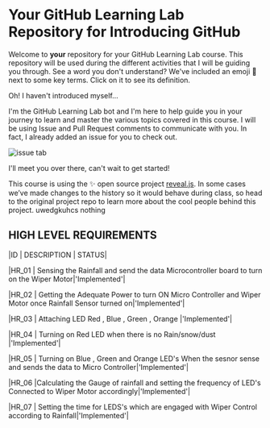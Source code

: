 # Your GitHub Learning Lab Repository for Introducing GitHub

Welcome to **your** repository for your GitHub Learning Lab course. This repository will be used during the different activities that I will be guiding you through. See a word you don't understand? We've included an emoji 📖 next to some key terms. Click on it to see its definition.

Oh! I haven't introduced myself...

I'm the GitHub Learning Lab bot and I'm here to help guide you in your journey to learn and master the various topics covered in this course. I will be using Issue and Pull Request comments to communicate with you. In fact, I already added an issue for you to check out.

![issue tab](https://lab.github.com/public/images/issue_tab.png)

I'll meet you over there, can't wait to get started!

This course is using the :sparkles: open source project [reveal.js](https://github.com/hakimel/reveal.js/). In some cases we’ve made changes to the history so it would behave during class, so head to the original project repo to learn more about the cool people behind this project.
uwedgkuhcs
nothing

## HIGH LEVEL REQUIREMENTS

|ID   |        DESCRIPTION    |       STATUS|

|HR_01       | Sensing the Rainfall and send the data Microcontroller board to turn on the Wiper Motor|'Implemented'|

|HR_02       | Getting the Adequate Power to turn ON Micro Controller and Wiper Motor once Rainfall Sensor turned on|'Implemented'|

|HR_03      |  Attaching LED Red , Blue , Green , Orange |'Implemented'|

|HR_04       | Turning on Red LED when there is no Rain/snow/dust  |'Implemented'|

|HR_05       | Turning on Blue , Green and Orange LED's When the sesnor sense and sends the data to Micro Controller|'Implemented'|

|HR_06        |Calculating the Gauge of rainfall and setting the frequency of LED's Connected to Wiper Motor accordingly|'Implemented'|

|HR_07       | Setting the time for LEDS's which are engaged with Wiper Control according to Rainfall|'Implemented'|
